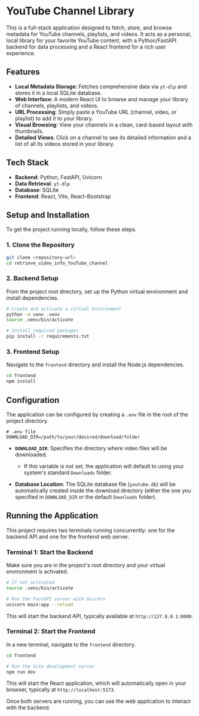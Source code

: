 # YouTube Channel Library

This is a full-stack application designed to fetch, store, and browse metadata for YouTube channels, playlists, and videos. It acts as a personal, local library for your favorite YouTube content, with a Python/FastAPI backend for data processing and a React frontend for a rich user experience.

## Features

- **Local Metadata Storage**: Fetches comprehensive data via `yt-dlp` and stores it in a local SQLite database.
- **Web Interface**: A modern React UI to browse and manage your library of channels, playlists, and videos.
- **URL Processing**: Simply paste a YouTube URL (channel, video, or playlist) to add it to your library.
- **Visual Browsing**: View your channels in a clean, card-based layout with thumbnails.
- **Detailed Views**: Click on a channel to see its detailed information and a list of all its videos stored in your library.


## Tech Stack

- **Backend**: Python, FastAPI, Uvicorn
- **Data Retrieval**: `yt-dlp`
- **Database**: SQLite
- **Frontend**: React, Vite, React-Bootstrap

## Setup and Installation

To get the project running locally, follow these steps.

### 1. Clone the Repository

```bash
git clone <repository-url>
cd retrieve_video_info_YouTube_channel
```

### 2. Backend Setup

From the project root directory, set up the Python virtual environment and install dependencies.

```bash
# Create and activate a virtual environment
python -m venv .venv
source .venv/bin/activate

# Install required packages
pip install -r requirements.txt
```

### 3. Frontend Setup

Navigate to the `frontend` directory and install the Node.js dependencies.

```bash
cd frontend
npm install
```

## Configuration

The application can be configured by creating a `.env` file in the root of the project directory.

```
# .env file
DOWNLOAD_DIR=/path/to/your/desired/download/folder
```

- **`DOWNLOAD_DIR`**: Specifies the directory where video files will be downloaded. 
  - If this variable is not set, the application will default to using your system's standard `Downloads` folder.

- **Database Location**: The SQLite database file (`youtube.db`) will be automatically created inside the download directory (either the one you specified in `DOWNLOAD_DIR` or the default `Downloads` folder).

## Running the Application

This project requires two terminals running concurrently: one for the backend API and one for the frontend web server.

### Terminal 1: Start the Backend

Make sure you are in the project's root directory and your virtual environment is activated.

```bash
# If not activated
source .venv/bin/activate

# Run the FastAPI server with Uvicorn
uvicorn main:app --reload
```

This will start the backend API, typically available at `http://127.0.0.1:8000`.

### Terminal 2: Start the Frontend

In a new terminal, navigate to the `frontend` directory.

```bash
cd frontend

# Run the Vite development server
npm run dev
```

This will start the React application, which will automatically open in your browser, typically at `http://localhost:5173`.

Once both servers are running, you can use the web application to interact with the backend.
